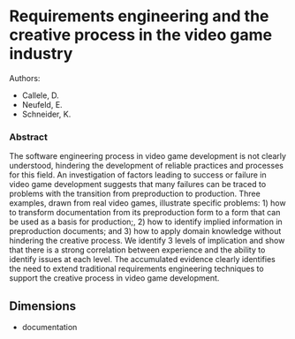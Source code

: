 Requirements engineering and the creative process in the video game industry
===

Authors:
- Callele, D. 
- Neufeld, E. 
- Schneider, K.

### Abstract
The software engineering process in video game development is not clearly understood, hindering the development of reliable practices and processes for this field. An investigation of factors leading to success or failure in video game development suggests that many failures can be traced to problems with the transition from preproduction to production. Three examples, drawn from real video games, illustrate specific problems: 1) how to transform documentation from its preproduction form to a form that can be used as a basis for production;, 2) how to identify implied information in preproduction documents; and 3) how to apply domain knowledge without hindering the creative process. We identify 3 levels of implication and show that there is a strong correlation between experience and the ability to identify issues at each level. The accumulated evidence clearly identifies the need to extend traditional requirements engineering techniques to support the creative process in video game development.

## Dimensions
- documentation